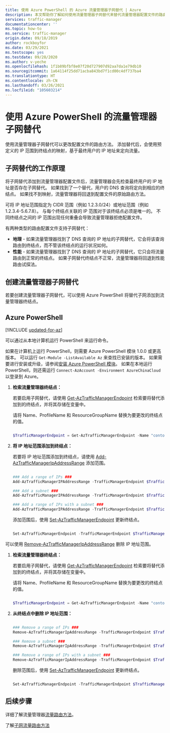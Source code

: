 ```yaml
---
title: 使用 Azure PowerShell 的 Azure 流量管理器子网替代 | Azure
description: 本文帮助你了解如何使用流量管理器子网替代来替代流量管理器配置文件的路由方法，以便使用 Azure PowerShell 通过预定义的 IP 范围到终结点的映射，基于最终用户 IP 地址将流量定向到某个终结点。
services: traffic-manager
documentationcenter: ''
ms.topic: how-to
ms.service: traffic-manager
origin.date: 09/18/2019
author: rockboyfor
ms.date: 03/29/2021
ms.testscope: yes
ms.testdate: 09/28/2020
ms.author: v-yeche
ms.openlocfilehash: 1f1b89bfbf8e07f20d727907d92aa7da1e79db10
ms.sourcegitcommit: 1a64114f25dd71acba843bd7f1cd00c4df737ba4
ms.translationtype: HT
ms.contentlocale: zh-CN
ms.lasthandoff: 03/26/2021
ms.locfileid: "105603214"
---
```

# <a name="traffic-manager-subnet-override-using-azure-powershell"></a>使用 Azure PowerShell 的流量管理器子网替代

使用流量管理器子网替代可以更改配置文件的路由方法。  添加替代后，会使用预定义的 IP 范围到终结点的映射，基于最终用户的 IP 地址来定向流量。 

## <a name="how-subnet-override-works"></a>子网替代的工作原理

将子网替代添加到流量管理器配置文件后，流量管理器会先检查最终用户的 IP 地址是否存在子网替代。 如果找到了一个替代，用户的 DNS 查询将定向到相应的终结点。  如果找不到映射，流量管理器将回退到配置文件的原始路由方法。 

可将 IP 地址范围指定为 CIDR 范围（例如 1.2.3.0/24）或地址范围（例如 1.2.3.4-5.6.7.8）。 与每个终结点关联的 IP 范围对于该终结点必须是唯一的。 不同终结点之间的 IP 范围出现任何重叠会导致流量管理器拒绝配置文件。

有两种类型的路由配置文件支持子网替代：

* **地理** - 如果流量管理器找到了 DNS 查询的 IP 地址的子网替代，它会将该查询路由到终结点，而不管该终结点的运行状况如何。
* **性能** - 如果流量管理器找到了 DNS 查询的 IP 地址的子网替代，它只会将流量路由到正常的终结点。  如果子网替代终结点不正常，流量管理器将回退到性能路由试探法。

## <a name="create-a-traffic-manager-subnet-override"></a>创建流量管理器子网替代

若要创建流量管理器子网替代，可以使用 Azure PowerShell 将替代子网添加到流量管理器终结点。

## <a name="azure-powershell"></a>Azure PowerShell

[!INCLUDE [updated-for-az](../../includes/updated-for-az.md)]

可以通过从本地计算机运行 PowerShell 来运行命令。  

<!--NOT AVAILABLE ON https://shell.azure.com-->

如果在计算机上运行 PowerShell，则需要 Azure PowerShell 模块 1.0.0 或更高版本。 可以运行 `Get-Module -ListAvailable Az` 来查找已安装的版本。 如果需要进行安装或升级，请参阅[安装 Azure PowerShell 模块](https://docs.microsoft.com/powershell/azure/install-az-ps)。 如果在本地运行 PowerShell，则还需运行 `Connect-AzAccount -Environment AzureChinaCloud` 以登录到 Azure。

1. **检索流量管理器终结点：**

    若要启用子网替代，请使用 [Get-AzTrafficManagerEndpoint](https://docs.microsoft.com/powershell/module/az.trafficmanager/get-aztrafficmanagerendpoint) 检索要将替代添加到的终结点，并将其存储在变量中。

    请将 Name、ProfileName 和 ResourceGroupName 替换为要更改的终结点的值。

    ```powershell

    $TrafficManagerEndpoint = Get-AzTrafficManagerEndpoint -Name "contoso" -ProfileName "ContosoProfile" -ResourceGroupName "ResourceGroup" -Type AzureEndpoints

    ```
2. **将 IP 地址范围添加到终结点：**

    若要将 IP 地址范围添加到终结点，请使用 [Add-AzTrafficManagerIpAddressRange](https://docs.microsoft.com/powershell/module/az.trafficmanager/add-aztrafficmanageripaddressrange) 添加范围。

    ```powershell

    ### Add a range of IPs ###
    Add-AzTrafficManagerIPAddressRange -TrafficManagerEndpoint $TrafficManagerEndpoint -First "1.2.3.4" -Last "5.6.7.8"

    ### Add a subnet ###
    Add-AzTrafficManagerIPAddressRange -TrafficManagerEndpoint $TrafficManagerEndpoint -First "9.10.11.0" -Scope 24

    ### Add a range of IPs with a subnet ###
    Add-AzTrafficManagerIPAddressRange -TrafficManagerEndpoint $TrafficManagerEndpoint -First "12.13.14.0" -Last "12.13.14.31" -Scope 27

    ```
    添加范围后，使用 [Set-AzTrafficManagerEndpoint](https://docs.microsoft.com/powershell/module/az.trafficmanager/set-aztrafficmanagerendpoint) 更新终结点。

    ```powershell

    Set-AzTrafficManagerEndpoint -TrafficManagerEndpoint $TrafficManagerEndpoint

    ```
可以使用 [Remove-AzTrafficManagerIpAddressRange](https://docs.microsoft.com/powershell/module/az.trafficmanager/remove-aztrafficmanageripaddressrange) 删除 IP 地址范围。

1. **检索流量管理器终结点：**

    若要启用子网替代，请使用 [Get-AzTrafficManagerEndpoint](https://docs.microsoft.com/powershell/module/az.trafficmanager/get-aztrafficmanagerendpoint) 检索要将替代添加到的终结点，并将其存储在变量中。

    请将 Name、ProfileName 和 ResourceGroupName 替换为要更改的终结点的值。

    ```powershell

    $TrafficManagerEndpoint = Get-AzTrafficManagerEndpoint -Name "contoso" -ProfileName "ContosoProfile" -ResourceGroupName "ResourceGroup" -Type AzureEndpoints

    ```
2. **从终结点中删除 IP 地址范围：**

    ```powershell

    ### Remove a range of IPs ###
    Remove-AzTrafficManagerIpAddressRange -TrafficManagerEndpoint $TrafficManagerEndpoint -First "1.2.3.4" -Last "5.6.7.8"

    ### Remove a subnet ###
    Remove-AzTrafficManagerIpAddressRange -TrafficManagerEndpoint $TrafficManagerEndpoint -First "9.10.11.0" -Scope 24

    ### Remove a range of IPs with a subnet ###
    Remove-AzTrafficManagerIpAddressRange -TrafficManagerEndpoint $TrafficManagerEndpoint -First "12.13.14.0" -Last "12.13.14.31" -Scope 27

    ```
     删除范围后，使用 [Set-AzTrafficManagerEndpoint](https://docs.microsoft.com/powershell/module/az.trafficmanager/set-aztrafficmanagerendpoint) 更新终结点。

    ```powershell

    Set-AzTrafficManagerEndpoint -TrafficManagerEndpoint $TrafficManagerEndpoint

    ```

## <a name="next-steps"></a>后续步骤
详细了解流量管理器[流量路由方法](traffic-manager-routing-methods.md)。

了解[子网流量路由方法](./traffic-manager-routing-methods.md#subnet-traffic-routing-method)

<!--Update_Description: update meta properties, wording update, update link-->